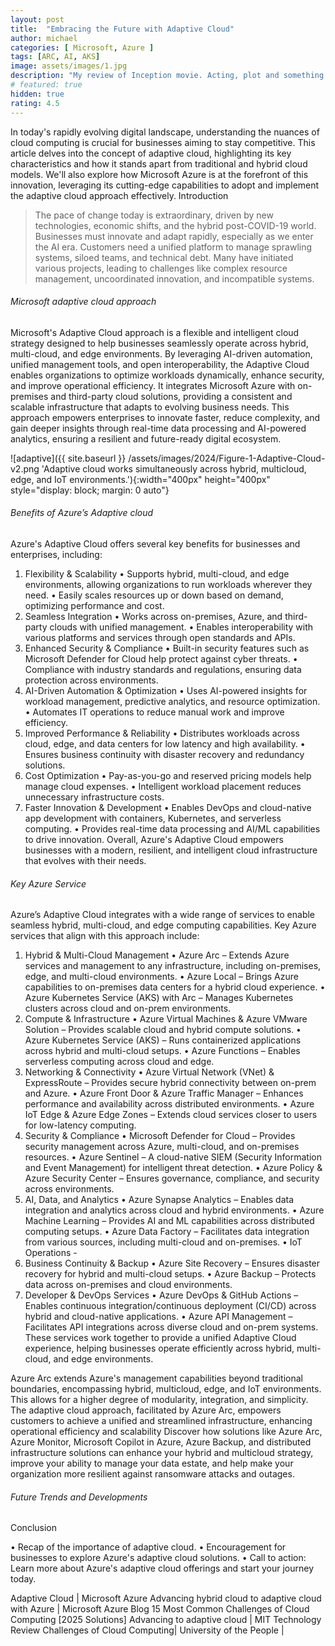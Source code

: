 ```yaml
---
layout: post
title:  "Embracing the Future with Adaptive Cloud"
author: michael
categories: [ Microsoft, Azure ]
tags: [ARC, AI, AKS]
image: assets/images/1.jpg
description: "My review of Inception movie. Acting, plot and something else in this short description."
# featured: true
hidden: true
rating: 4.5
---
```


In today's rapidly evolving digital landscape, understanding the nuances of cloud computing is crucial for businesses aiming to stay competitive. This article delves into the concept of adaptive cloud, highlighting its key characteristics and how it stands apart from traditional and hybrid cloud models. We'll also explore how Microsoft Azure is at the forefront of this innovation, leveraging its cutting-edge capabilities to adopt and implement the adaptive cloud approach effectively.
Introduction 

> The pace of change today is extraordinary, driven by new technologies, economic shifts, and the hybrid post-COVID-19 world. Businesses must innovate and adapt rapidly, especially as we enter the AI era. Customers need a unified platform to manage sprawling systems, siloed teams, and technical debt. Many have initiated various projects, leading to challenges like complex resource management, uncoordinated innovation, and incompatible systems.

###### Microsoft adaptive cloud approach 

Microsoft's Adaptive Cloud approach is a flexible and intelligent cloud strategy designed to help businesses seamlessly operate across hybrid, multi-cloud, and edge environments. By leveraging AI-driven automation, unified management tools, and open interoperability, the Adaptive Cloud enables organizations to optimize workloads dynamically, enhance security, and improve operational efficiency. It integrates Microsoft Azure with on-premises and third-party cloud solutions, providing a consistent and scalable infrastructure that adapts to evolving business needs. This approach empowers enterprises to innovate faster, reduce complexity, and gain deeper insights through real-time data processing and AI-powered analytics, ensuring a resilient and future-ready digital ecosystem.

![adaptive]({{ site.baseurl }} /assets/images/2024/Figure-1-Adaptive-Cloud-v2.png 'Adaptive cloud works simultaneously across hybrid, multicloud, edge, and IoT environments.'){:width="400px" height="400px" style="display: block; margin: 0 auto"}

###### Benefits of Azure’s Adaptive cloud

Azure's Adaptive Cloud offers several key benefits for businesses and enterprises, including:
1. Flexibility & Scalability
•	Supports hybrid, multi-cloud, and edge environments, allowing organizations to run workloads wherever they need.
•	Easily scales resources up or down based on demand, optimizing performance and cost.
2. Seamless Integration
•	Works across on-premises, Azure, and third-party clouds with unified management.
•	Enables interoperability with various platforms and services through open standards and APIs.
3. Enhanced Security & Compliance
•	Built-in security features such as Microsoft Defender for Cloud help protect against cyber threats.
•	Compliance with industry standards and regulations, ensuring data protection across environments.
4. AI-Driven Automation & Optimization
•	Uses AI-powered insights for workload management, predictive analytics, and resource optimization.
•	Automates IT operations to reduce manual work and improve efficiency.
5. Improved Performance & Reliability
•	Distributes workloads across cloud, edge, and data centers for low latency and high availability.
•	Ensures business continuity with disaster recovery and redundancy solutions.
6. Cost Optimization
•	Pay-as-you-go and reserved pricing models help manage cloud expenses.
•	Intelligent workload placement reduces unnecessary infrastructure costs.
7. Faster Innovation & Development
•	Enables DevOps and cloud-native app development with containers, Kubernetes, and serverless computing.
•	Provides real-time data processing and AI/ML capabilities to drive innovation.
Overall, Azure's Adaptive Cloud empowers businesses with a modern, resilient, and intelligent cloud infrastructure that evolves with their needs.

###### Key Azure Service 
Azure’s Adaptive Cloud integrates with a wide range of services to enable seamless hybrid, multi-cloud, and edge computing capabilities. Key Azure services that align with this approach include:
1. Hybrid & Multi-Cloud Management
•	Azure Arc – Extends Azure services and management to any infrastructure, including on-premises, edge, and multi-cloud environments.
•	Azure Local – Brings Azure capabilities to on-premises data centers for a hybrid cloud experience.
•	Azure Kubernetes Service (AKS) with Arc – Manages Kubernetes clusters across cloud and on-prem environments.
2. Compute & Infrastructure
•	Azure Virtual Machines & Azure VMware Solution – Provides scalable cloud and hybrid compute solutions.
•	Azure Kubernetes Service (AKS) – Runs containerized applications across hybrid and multi-cloud setups.
•	Azure Functions – Enables serverless computing across cloud and edge.
3. Networking & Connectivity
•	Azure Virtual Network (VNet) & ExpressRoute – Provides secure hybrid connectivity between on-prem and Azure.
•	Azure Front Door & Azure Traffic Manager – Enhances performance and availability across distributed environments.
•	Azure IoT Edge & Azure Edge Zones – Extends cloud services closer to users for low-latency computing.
4. Security & Compliance
•	Microsoft Defender for Cloud – Provides security management across Azure, multi-cloud, and on-premises resources.
•	Azure Sentinel – A cloud-native SIEM (Security Information and Event Management) for intelligent threat detection.
•	Azure Policy & Azure Security Center – Ensures governance, compliance, and security across environments.
5. AI, Data, and Analytics
•	Azure Synapse Analytics – Enables data integration and analytics across cloud and hybrid environments.
•	Azure Machine Learning – Provides AI and ML capabilities across distributed computing setups.
•	Azure Data Factory – Facilitates data integration from various sources, including multi-cloud and on-premises.
•	IoT Operations - 
6. Business Continuity & Backup
•	Azure Site Recovery – Ensures disaster recovery for hybrid and multi-cloud setups.
•	Azure Backup – Protects data across on-premises and cloud environments.
7. Developer & DevOps Services
•	Azure DevOps & GitHub Actions – Enables continuous integration/continuous deployment (CI/CD) across hybrid and cloud-native applications.
•	Azure API Management – Facilitates API integrations across diverse cloud and on-prem systems.
These services work together to provide a unified Adaptive Cloud experience, helping businesses operate efficiently across hybrid, multi-cloud, and edge environments.

Azure Arc extends Azure's management capabilities beyond traditional boundaries, encompassing hybrid, multicloud, edge, and IoT environments. This allows for a higher degree of modularity, integration, and simplicity. The adaptive cloud approach, facilitated by Azure Arc, empowers customers to achieve a unified and streamlined infrastructure, enhancing operational efficiency and scalability
Discover how solutions like Azure Arc, Azure Monitor, Microsoft Copilot in Azure, Azure Backup, and distributed infrastructure solutions can enhance your hybrid and multicloud strategy, improve your ability to manage your data estate, and help make your organization more resilient against ransomware attacks and outages.


###### Future Trends and Developments

Conclusion

•	Recap of the importance of adaptive cloud.
•	Encouragement for businesses to explore Azure's adaptive cloud solutions.
•	Call to action: Learn more about Azure's adaptive cloud offerings and start your journey today.
 
Adaptive Cloud | Microsoft Azure
Advancing hybrid cloud to adaptive cloud with Azure | Microsoft Azure Blog
15 Most Common Challenges of Cloud Computing [2025 Solutions]
Advancing to adaptive cloud | MIT Technology Review
Challenges of Cloud Computing| University of the People |
